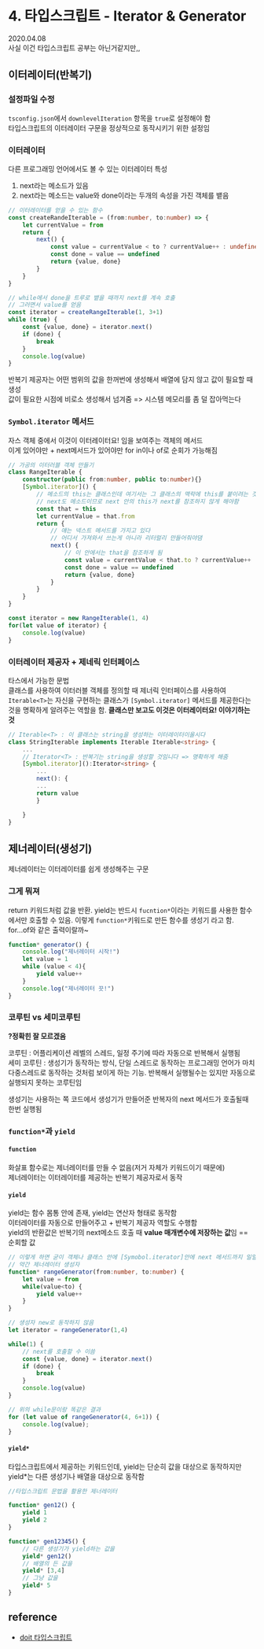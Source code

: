 # 4. 타입스크립트 - Iterator & Generator
2020.04.08  
사실 이건 타입스크립트 공부는 아닌거같지만,,

## 이터레이터(반복기)

### 설정파일 수정
`tsconfig.json`에서 `downlevelIteration` 항목을 `true`로 설정해야 함    
타입스크립트의 이터레이터 구문을 정상적으로 동작시키기 위한 설정임  

### 이터레이터
다른 프로그래밍 언어에서도 볼 수 있는 이터레이터 특성  
1. next라는 메소드가 있음
2. next라는 메소드는 value와 done이라는 두개의 속성을 가진 객체를 뱉음

```ts
// 이터레이터를 얻을 수 있는 함수
const createRandeIterable = (from:number, to:number) => {
    let currentValue = from
    return {
        next() {
            const value = currentValue < to ? currentValue++ : undefined
            const done = value == undefined
            return {value, done}
        }
    }
}

// while에서 done을 트루로 뱉을 때까지 next를 계속 호출
// 그러면서 value를 얻음
const iterator = createRangeIterable(1, 3+1)
while (true) {
    const {value, done} = iterator.next()
    if (done) {
        break
    }
    console.log(value)
}
```
반복기 제공자는 어떤 범위의 값을 한꺼번에 생성해서 배열에 담지 않고 값이 필요할 때 생성  
값이 필요한 시점에 비로소 생성해서 넘겨줌 => 시스템 메모리를 좀 덜 잡아먹는다

### `Symbol.iterator` 메서드
자스 객체 중에서 이것이 이터레이터요! 임을 보여주는 객체의 메서드  
이게 있어야만 + next메서드가 있어야만 for in이나 of로 순회가 가능해짐  
```ts
// 가공의 이터러블 객체 만들기
class RangeIterable {
    constructor(public from:number, public to:number){}
    [Symbol.iterator]() {
        // 메소드의 this는 클래스인데 여기서는 그 클래스의 맥락에 this를 붙이려는 것 
        // next도 메소드이므로 next 안의 this가 next를 참조하지 않게 해야함
        const that = this
        let currentValue = that.from
        return {
            // 얘는 넥스트 메서드를 가지고 있다
            // 어디서 가져와서 쓰는게 아니라 리터럴리 만들어줘야댐
            next() {
                // 이 안에서는 that을 참조하게 됨
                const value = currentValue < that.to ? currentValue++ :undefined
                const done = value == undefined
                return {value, done}
            }
        }
    }
}

const iterator = new RangeIterable(1, 4)
for(let value of iterator) {
    console.log(value)
}
```
### 이터레이터 제공자 + 제네릭 인터페이스
타스에서 가능한 문법  
클래스를 사용하여 이터러블 객체를 정의할 때 제너릭 인터페이스를 사용하여 `Iterable<T>`는 자신을 구현하는 클래스가 `[Symbol.iterator]` 메서드를 제공한다는 것을 명확하게 알려주는 역할을 함. **클래스만 보고도 이것은 이터레이터요! 이야기하는 것**  
```ts
// Iterable<T> : 이 클래스는 string을 생성하는 이터레이터이올시다
class StringIterable implements Iterable Iterable<string> {
    ...
    // Iterator<T> : 반복기는 string을 생성할 것임니다 => 명확하게 해줌
    [Symbol.iterator]():Iterator<string> {
        ...
        next(): {
        ...
        return value
        }

    }
}
```

## 제너레이터(생성기)
제너레이터는 이터레이터를 쉽게 생성해주는 구문  

### 그게 뭐져
return 키워드처럼 값을 반환. yield는 반드시 `fucntion*`이라는 키워드를 사용한 함수에서만 호출할 수 있음. 이렇게 `function*`키워드로 만든 함수를 생성기 라고 함.  
for...of와 같은 출력이랄까~  
```ts
function* generator() {
    console.log("제너레이터 시작!")
    let value = 1
    while (value < 4){
        yield value++
    }
    console.log("제너레이터 끗!")
}
```

### 코루틴 vs 세미코루틴  
**?정확힌 잘 모르겠음**  

코루틴 : 어플리케이션 레벨의 스레드, 일정 주기에 따라 자동으로 반복해서 실행됨  
세미 코루틴 : 생성기가 동작하는 방식, 단일 스레드로 동작하는 프로그래밍 언어가 마치 다중스레드로 동작하는 것처럼 보이게 하는 기능. 반복해서 실행될수는 있지만 자동으로 실행되지 못하는 코루틴임  

생성기는 사용하는 쪽 코드에서 생성기가 만들어준 반복자의 next 메서드가 호출될때 한번 실행됨 

### `function*`과 `yield`

#### `function`

화살표 함수로는 제너레이터를 만들 수 없음(저거 자체가 키워드이기 때문에)  
제너레이터는 이터레이터를 제공하는 반복기 제공자로서 동작  

#### `yield`

yield는 함수 몸통 안에 존재, yield는 연산자 형태로 동작함  
이터레이터를 자동으로 만들어주고 + 반복기 제공자 역할도 수행함  
yield의 반환값은 반복기의 next메소드 호출 때 **value 매개변수에 저장하는 값**임 == 순회할 값  

```ts
// 이렇게 하면 굳이 객체나 클래스 안에 [Symobol.iterator]안에 next 메서드까지 일일히 구현 안해도 댐 
// 약간 제너레이터 생성자
function* rangeGenerator(from:number, to:number) {
    let value = from
    while(value<to) {
        yield value++
    }
}

// 생성자 new로 동작하지 않음
let iterator = rangeGenerator(1,4)

while(1) {
    // next를 호출할 수 이씀
    const {value, done} = iterator.next()
    if (done) {
        break
    }
    console.log(value)
}

// 위의 while문이랑 똑같은 결과
for (let value of rangeGenerator(4, 6+1)) {
    console.log(value);
}
```

#### `yield*`
타입스크립트에서 제공하는 키워드인데, yield는 단순히 값을 대상으로 동작하지만  
yield*는 다른 생성기나 배열을 대상으로 동작함  

```ts
//타입스크립트 문법을 활용한 제너레이터 

function* gen12() {
    yield 1
    yield 2
}

function* gen12345() {
    // 다른 생성기가 yield하는 값을
    yield* gen12()
    // 배열의 든 값을
    yield* [3,4]
    // 그냥 값을
    yield* 5
}
```

## reference
- [doit 타입스크립트]()